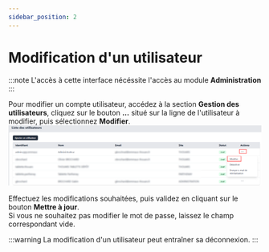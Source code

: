 ```yaml
---
sidebar_position: 2
---
```


# Modification d'un utilisateur  
:::note
L'accès à cette interface nécéssite l'accès au module **Administration**
:::

Pour modifier un compte utilisateur, accédez à la section **Gestion des utilisateurs**, cliquez sur le bouton **...** situé sur la ligne de l'utilisateur à modifier, puis sélectionnez **Modifier**.  
![alt text](img/modification-utilisateur-1.png)  

Effectuez les modifications souhaitées, puis validez en cliquant sur le bouton **Mettre à jour**.  
Si vous ne souhaitez pas modifier le mot de passe, laissez le champ correspondant vide.  

:::warning
La modification d'un utilisateur peut entraîner sa déconnexion.
:::
